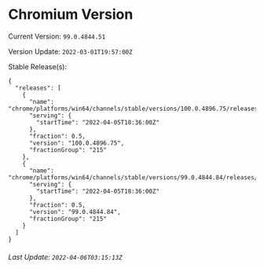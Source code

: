 # Chromium Version

Current Version: `99.0.4844.51`

Version Update: `2022-03-01T19:57:00Z`

Stable Release(s):
```
{
  "releases": [
    {
      "name": "chrome/platforms/win64/channels/stable/versions/100.0.4896.75/releases/1649183760",
      "serving": {
        "startTime": "2022-04-05T18:36:00Z"
      },
      "fraction": 0.5,
      "version": "100.0.4896.75",
      "fractionGroup": "215"
    },
    {
      "name": "chrome/platforms/win64/channels/stable/versions/99.0.4844.84/releases/1649183760",
      "serving": {
        "startTime": "2022-04-05T18:36:00Z"
      },
      "fraction": 0.5,
      "version": "99.0.4844.84",
      "fractionGroup": "215"
    }
  ]
}
```

###### Last Update: `2022-04-06T03:15:13Z`
